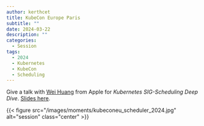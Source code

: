 ```yaml
---
author: kerthcet
title: KubeCon Europe Paris
subtitle: ""
date: 2024-03-22
description: ""
categories:
  - Session
tags:
  - 2024
  - Kubernetes
  - KubeCon
  - Scheduling
---
```


Give a talk with [Wei Huang](https://github.com/Huang-Wei) from Apple for *Kubernetes SIG-Scheduling Deep Dive*. [Slides here](https://github.com/kerthcet/Slides/blob/main/year2024/kubecon-eu/KubeConEU24-SIG-Scheduling.key).

{{< figure src="/images/moments/kubeconeu_scheduler_2024.jpg" alt="session" class="center" >}}
